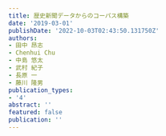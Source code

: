 ```yaml
---
title: 歴史新聞データからのコーパス構築
date: '2019-03-01'
publishDate: '2022-10-03T02:43:50.131750Z'
authors:
- 田中 昂志
- Chenhui Chu
- 中島 悠太
- 武村 紀子
- 長原 一
- 藤川 隆男
publication_types:
- '4'
abstract: ''
featured: false
publication: ''
---
```


